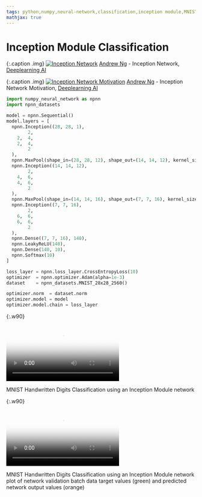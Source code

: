 ```yaml
---
tags: python,numpy,neural-network,classification,inception module,MNIST
mathjax: true
---
```

# Inception Module Classification

{:.caption .img}
[![Inception Network](https://img.youtube.com/vi/KfV8CJh7hE0/0.jpg)](https://www.youtube.com/watch?v=KfV8CJh7hE0)
[Andrew Ng](https://en.wikipedia.org/wiki/Andrew_Ng) - Inception Network, [Deeplearning AI](https://www.deeplearning.ai/)

{:.caption .img}
[![Inception Network Motivation](https://img.youtube.com/vi/C86ZXvgpejM/0.jpg)](https://www.youtube.com/watch?v=C86ZXvgpejM)
[Andrew Ng](https://en.wikipedia.org/wiki/Andrew_Ng) - Inception Network Motivation, [Deeplearning AI](https://www.deeplearning.ai/)

```python
import numpy_neural_network as npnn
import npnn_datasets

model = npnn.Sequential()
model.layers = [
  npnn.Inception((28, 28, 1),
        2,
    2,  4,
    2,  4,
        2
  ),
  npnn.MaxPool(shape_in=(28, 28, 12), shape_out=(14, 14, 12), kernel_size=2),
  npnn.Inception((14, 14, 12),
        2,
    4,  6,
    4,  6,
        2
  ),
  npnn.MaxPool(shape_in=(14, 14, 16), shape_out=(7, 7, 16), kernel_size=2),
  npnn.Inception((7, 7, 16),
        2,
    6,  6,
    6,  6,
        2
  ),
  npnn.Dense((7, 7, 16), 140),
  npnn.LeakyReLU(140),
  npnn.Dense(140, 10),
  npnn.Softmax(10)
]

loss_layer = npnn.loss_layer.CrossEntropyLoss(10)
optimizer  = npnn.optimizer.Adam(alpha=1e-3)
dataset    = npnn_datasets.MNIST_28x28_2560()

optimizer.norm  = dataset.norm
optimizer.model = model
optimizer.model.chain = loss_layer
```

{:.w90}
<div class="video">
<video controls poster="assets/videos/inception_mnist.png">
  <source src="assets/videos/inception_mnist.webm" type="video/webm">
  <source src="assets/videos/inception_mnist.ogv" type="video/ogg">
  <source src="assets/videos/inception_mnist.mp4" type="video/mp4">
</video>
<p>MNIST Handwritten Digits Classification using an Inception Module network</p>
</div>

{:.w90}
<div class="video">
<video controls poster="assets/videos/inception_mnist_2.png">
  <source src="assets/videos/inception_mnist_2.webm" type="video/webm">
  <source src="assets/videos/inception_mnist_2.ogv" type="video/ogg">
  <source src="assets/videos/inception_mnist_2.mp4" type="video/mp4">
</video>
<p>MNIST Handwritten Digits Classification using an Inception Module network<br>
plot of network validation batch data target values (green) and 
predicted network output values (orange)</p>
</div>

